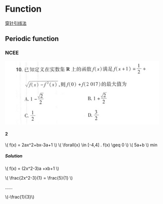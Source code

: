 # Function

[穿针引线法](http://web.archive.org/web/20210212142041/https://baike.baidu.com/item/%E7%A9%BF%E9%92%88%E5%BC%95%E7%BA%BF%E6%B3%95)

## Periodic function

### NCEE

![1](Function/NCEE-1.jpg)


#### 2

\\( f(x) = 2ax^2+bx-3a+1 \\) \\( \forall{x} \in \[-4,4\] . f(x) \geq 0 \\) \\( 5a+b \\) min

##### Solution

\\( f(x) = (2x^2-3)a +xb+1 \\)

\\( \frac{2x^2-3}{1} = \frac{5}{1} \\)

......

\\(-\frac{1}{3}\\)
